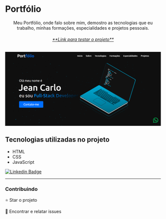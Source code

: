 # Portfólio

<p align="center">Meu Portfólio, onde falo sobre mim, demostro as tecnologias que eu trabalho, minhas formações, especialidades e projetos pessoais. </p>

<h6 align="center"><a href="https://jean-carlo-torres.github.io/portfolio/">**Link para testar o projeto**</a></h6>

<img src="./assets/img/tela-principal.png">

## Tecnologias utilizadas no projeto
* HTML
* CSS
* JavaScript


[![Linkedin Badge](https://img.shields.io/badge/-JeanCarlo-blue?style=flat-square&logo=Linkedin&logoColor=white&link=https://www.linkedin.com/in/jeancarlotorre619b/)](https://www.linkedin.com/in/jeancarlotorre619b/)

<hr>
<h3>Contribuindo</h3>


⭐️ Star o projeto

🐛 Encontrar e relatar issues